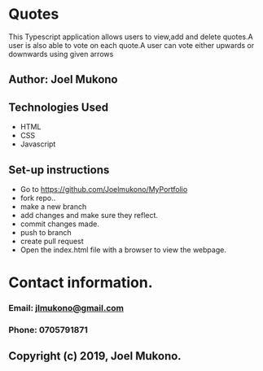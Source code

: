 # Quotes

This Typescript application allows users to view,add and delete quotes.A user is also able to vote on each quote.A user can vote either upwards or downwards using given arrows

## Author: Joel Mukono

## Technologies Used
- HTML
- CSS
- Javascript


## Set-up instructions
- Go to https://github.com/Joelmukono/MyPortfolio
- fork repo..
- make a new branch
- add changes and make sure they reflect.
- commit changes made.
- push to branch
- create pull request
- Open the index.html file with a browser to view the webpage.


# Contact information.
### Email:  jlmukono@gmail.com
### Phone:  0705791871

## Copyright (c) 2019, Joel Mukono.



